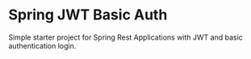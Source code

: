 # Spring JWT Basic Auth

Simple starter project for Spring Rest Applications with JWT and basic authentication login.
